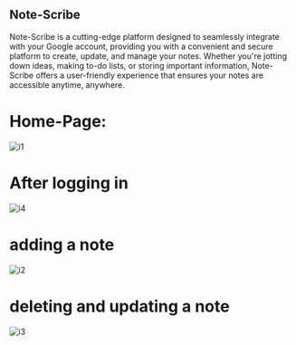 ## Note-Scribe

Note-Scribe is a cutting-edge platform designed to seamlessly integrate with your Google account, providing you with a convenient and secure platform to create, update, and manage your notes.
Whether you're jotting down ideas, making to-do lists, or storing important information, Note-Scribe offers a user-friendly experience that ensures your notes are accessible anytime, anywhere.

# Home-Page:

![i1](https://github.com/SumaSreeVemuri/Mind-Script/assets/108190747/23d30add-e091-4cb4-b614-27d9c0e40b5a)

# After logging in 

![i4](https://github.com/SumaSreeVemuri/Mind-Script/assets/108190747/d51668ae-4edf-455b-a426-226e4f620b06)

# adding a note
![i2](https://github.com/SumaSreeVemuri/Mind-Script/assets/108190747/2b73d298-3514-45a7-b3cd-3dc827f9a671)
# deleting and updating a note
![i3](https://github.com/SumaSreeVemuri/Mind-Script/assets/108190747/3ef7467b-f471-4014-aed1-274560bf6e60)
